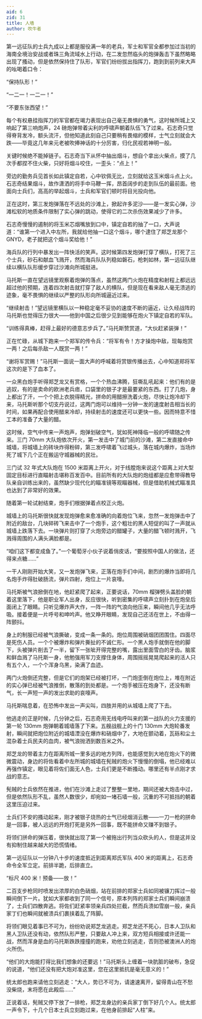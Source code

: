 ```yaml
---
aid: 6
zid: 31
title: 人墙
author: 吹牛者
---
```


第一远征队的士兵九成以上都是服役满一年的老兵，军士和军官全都参加过当初的海南全境治安战或者珠三角流域水上行动，在二发忽然临头的炮弹轰击下虽然略略出现了搔动，但是依然保持住了队形，军官们纷纷拔出指挥刀，跑到到前列来大声的吆喝着口令：

“保持队形！”

“一二一！一二一！”

“不要东张西望！”

每个有权悬挂指挥刀的军官都在竭力表现出自己毫无畏惧的勇气，这时候所城上又响起了第三响炮声，24 磅炮弹带着尖利的呼啸声朝着队伍飞了过来。石志奇只觉得脊背发冷，额头流汗，但他知道此刻自己只要稍有畏缩的模样，士气立刻就会大跌——毕竟这几年来元老被吹捧神话的十分厉害，归化民视若神明一般。

关键时候绝不能掉链子。石志奇当下从怀中抽出烟斗，想自个拿出火柴点，摸了几次手都捏不住火柴，只好将烟斗咬住，一歪头：“点上！”

旁边的勤务兵见首长如此镇定自若，心中钦佩无比，立刻就给这玉米烟斗点上火。石志奇结果烟斗，故作潇洒的将手中马鞭一挥，昂首阔步的走到队伍的最前面。他面向士兵们，高高的举起烟斗，士兵和军官们顿时将目光投向他。

正在这时，第三发炮弹落在不远处的沙滩上，掀起许多泥沙——是一发实心弹，沙滩松软的地质条件限制了实心弹的跳动，使得它的二次杀伤效果减少了许多。

石志奇慢慢的遏制的将玉米芯烟嘴放到口中，镇定自若的抽了一口，大声说道：“谁第一个进入中左所，我就给他抽一口这个烟斗，哪个逮住了郑芝龙那个 GNYD，老子就把这个烟斗奖给他！”

海兵队的行列中暴发出一阵快活的笑声。这时候第四发炮弹打穿了横队，打死了三个士兵，砂石和献血飞溅开，然而海兵队队列稳如磐石，枪刺如林，第一远征队继续以横队队形缓步穿过沙滩向所城挺进。

马托斯一直在望远镜里观察着炮弹的落点，虽然这两门火炮在精度和射程上都远远超过他的预期，连着四次射击就打穿了敌人的横队，但是现在看来敌人毫无溃逃的迹象，毫不畏惧的继续以严整的队形向所城逼近过来。

“继续射击！”望远镜里横队以一种稳定毫不妥协的速度不断的逼近，让久经战阵的马托斯也觉得压力很大——他到中国之后很少见到能够在炮火下镇定自若的军队。

“训练得真棒，赶得上最好的德意志步兵了。”马托斯赞赏道，“大伙赶紧装弹！”

正在忙碌，从城下跑来一个郑军的传令兵：“将军有令！方才操炮中敌，现每炮赏一两！之后每杀敌一人既赏一两！”

“谢将军赏赐！”马托斯一面说一面大声的呼喊着将赏银传播出去，心中知道郑将军这次的是下了血本了。

一众黑白炮手听得郑芝龙又有赏格，一个个热血沸腾，狂嘶乱吼起来：他们有的是逃奴，有的是卖命的欧洲老兵痞，口袋里的银子才是最要紧的东西。打了几炮，身上都出了汗，一个个把上衣脱得精光，拼命的用醋擦洗着火炮，尽快让炮冷却下来，马托斯听那个切支丹说过，这两门炮可以维持一分钟一发的速度射击相当长的时间，如果再配合使用醋来冷却，持续射击的速度还可以更快一些。因而特意不惜工本的准备了大量的醋。

这时候，空气中传来一声炮声，炮弹划破空气，犹如死神降临一般的呼啸随之传来。三门 70mm 大队炮依次开火，第一发击中了城门前的沙滩，第二发直接命中城墙，将城墙上的砖块炸得粉碎，第三发呼啸着飞过城头，落在城内爆炸，当场炸死了城下几个正在搬运守城器械的民壮。

三门试 32 年式大队炮在 1500 米距离上开火，对于线膛炮来说这个距离上对大型固定目标进行直瞄射击堪称百发百中。目前所有的大队炮的炮组都是应愈带得教导队亲自训练出来的，虽然缺少现代化的瞄准镜等观瞄器械，但是借助机械式瞄准具也达到了非常好的效果。

随着第一轮试射结束，炮手们根据弹着点校正火炮。

城墙上的马托斯很快就发现炮弹愈来愈准确的向着炮位飞来，忽然一发炮弹击中了附近的敌台，几块碎砖飞来击中了一个炮手，这个粗壮的黑人短促的叫了一声就从城墙上跌落下去。一块弹片则打穿了火炮旁边的醋罐子，大量的醋飞顿时溅开，飞溅得周围的人满头满脸都是。

“咱们这下都变成鱼了。”一个葡萄牙小伙子说着俏皮话，“要按照中国人的做法，还得来点糖……”

一干人刚刚开始大笑，又一发炮弹飞来，正落在炮手们中间，剧烈的爆炸当即将几名炮手炸得肚破肠流，弹片四射，炮位上一片哀嚎。

马托斯被气浪掀倒在地，他赶紧爬了起来，正要说话，70mm 榴弹劈头盖脸的朝着这里落下，他是职业军人出身，反应很快，听到密集的呼啸声立刻扑到在炮垒后面闭上了眼睛。只听见爆炸声大作，一阵一阵的气浪向他压来，瞬间他几乎无法呼吸。接着便是一片呼号和呻吟声。他又睁开眼睛，发现自己还活在世上，不由得一阵颤抖。

身上的制服已经被气浪撕破，变成一条一条的。炮位周围被硝烟团团围住。四面尽是死伤人员。一个个被爆炸和弹片撕扯的不诚仁形。一个黑人炮手就倒在他的脚下，头被弹片削去了一半，留下一张呲开得完整的嘴，露出里面雪白的牙齿。脑浆和鲜血溅了马托斯一身，他勉强用军刀支撑住身体，周围摇摇晃晃爬起来的活人只有五个人，一个个浑身乌黑，染满了血迹。

两门火炮倒还完整，但是它们的炮架已经被打坏，一门炮歪倒在炮位上，堆在附近的实心弹已经被气浪推倒，散落的到处都是。一个炮手被压在炮身下，还没有断气，长一声短一声的发出求助的哀嚎声。

马托斯喘息着，在恐怖中发出一声尖叫，四肢并用的从城墙上爬了下去。

他逃走的正是时候，几分钟之后，石志奇用无线电呼叫来的第一战队的火力支援的第一轮 130mm 炮弹朝着城墙落了下来。五艘战舰上的十门 130mm 大炮轮番发射，瞬间就把炮位附近的城墙湮没在爆炸和硝烟中了，大地在颤动着，瓦砾和尘土混杂着士兵民夫的血肉，被气浪抛洒到数百米之外。

郑芝龙的带着主力在距离所城一里多远的地方列阵，也能感觉到大地在炮火下的微微震动，身边的将佐看着中左所城的城墙在髡贼的炮火下慢慢的倒塌，他已经难以再强作镇定，眼见着将佐们面无人色，士兵们更是不断搔动。哪里还有半点刚才求战的意志。

髡贼的士兵依然在推进，他们在沙滩上走过了整整一里地，期间还被大炮击中过，但是依然队形不乱，虽然人数很少，却宛如一堵石墙一般，沉重的不可抵挡的朝着这里压迫过来。

士兵们不安的搔动起来，刚才被银子烧热的士气已经烟消云散——一刀一枪的拼命是一回事，被人远远的开炮打死是另外一回事，既不能拼命又赚不到银子。

将领们拼命的弹压着，很快就出现了第一个被拖出行列当众砍头的人，但是这并没有抑制住越来越大的恐慌情绪。

第一远征队以一分钟八十步的速度抵近到距离郑氏军队 400 米的距离上，石志奇命令全军立定。前排半跪，后排直立。

“标尺 400 米！预备——放！”

二百支步枪同时喷发出浓厚的白色硝烟，站在前排的郑家士兵如同被镰刀挥过一般瞬间倒下一片。犹如大家都收到了同一个信号，原本列阵的郑家士兵们瞬间崩溃了，士兵们四散奔逃。将佐们赶紧率领亲兵四处拦截，然而兵溃如雪崩一般，亲兵家丁们也瞬间就被溃兵们裹挟着乱了阵脚。

将领们眼见着事已不可为，纷纷劝说郑芝龙逃走。郑芝龙还不死心，日本人卫队和黑人卫队还没有动，依然队形严整，只要敌人冲上来，双方短兵相接或许还能一战，然而浑身是血的马托斯跌跌撞撞的跑来，劝他立刻逃走，否则恐被澳洲人的炮火所伤。

“他们的大炮能打得比我们想象的还要远！”马托斯头上缠着一块肮脏的破布，急促的说道，“他们还没有把大炮对准这里，您在这里抵抗是毫无意义的！”

统太郎也跑来请他立刻逃走：“大人，势已不可为，请速速离开，留得青山在不愁没柴烧，末将愿在此殿后……”

正说着话，髡贼又停下放了一排枪，郑芝龙身边的亲兵家丁倒下好几个人。统太郎一声令下，十几个日本士兵立刻跑过来，在他身前排起“人柱”来。

